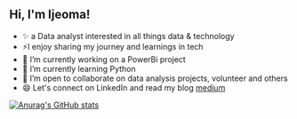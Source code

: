 

## Hi, I'm Ijeoma!

- ✨ a Data analyst interested in all things data & technology
- ⚡I enjoy sharing my journey and learnings in tech
- 🔭 I’m currently working on a PowerBi project
- 🌱 I’m currently learning Python
- 👯 I’m open to collaborate on data analysis projects, volunteer and others
- 😄 Let's connect on LinkedIn and read my blog [medium](https://medium.com/@c.onuorahijeoma)<br/>

<!--GitHub stas from https://github.com/anuraghazra/github-readme-stats -->
[![Anurag's GitHub stats](https://github-readme-stats.vercel.app/api?username=IjeomaOnuorah&theme=radical&show_icons=true)](https://github.com/anuraghazra/github-readme-stats)
